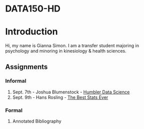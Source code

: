 # DATA150-HD

# Introduction
Hi, my name is Gianna Simon. I am a transfer student majoring in psychology and minoring in kinesiology & health sciences.

## Assignments
### Informal
1. Sept. 7th - Joshua Blumenstock - [Humbler Data Science](blumenstock.md)
2. Sept. 9th - Hans Rosling - [The Best Stats Ever](rosling.md) 

### Formal
1. Annotated Bibliography 

